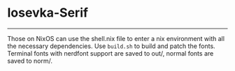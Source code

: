 # Iosevka-Serif
---
Those on NixOS can use the shell.nix file to enter a nix environment with all the necessary dependencies. Use `build.sh` to build and patch the fonts. Terminal fonts with nerdfont support are saved to out/, normal fonts are saved to norm/.
